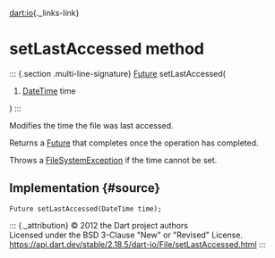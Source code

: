 [dart:io](../../dart-io/dart-io-library){._links-link}

setLastAccessed method
======================

::: {.section .multi-line-signature}
[Future](../../dart-async/future-class) setLastAccessed(

1.  [DateTime](../../dart-core/datetime-class) time

)
:::

Modifies the time the file was last accessed.

Returns a [Future](../../dart-async/future-class) that completes once
the operation has completed.

Throws a [FileSystemException](../filesystemexception-class) if the time
cannot be set.

Implementation {#source}
--------------

``` {.language-dart data-language="dart"}
Future setLastAccessed(DateTime time);
```

::: {._attribution}
© 2012 the Dart project authors\
Licensed under the BSD 3-Clause \"New\" or \"Revised\" License.\
<https://api.dart.dev/stable/2.18.5/dart-io/File/setLastAccessed.html>
:::
